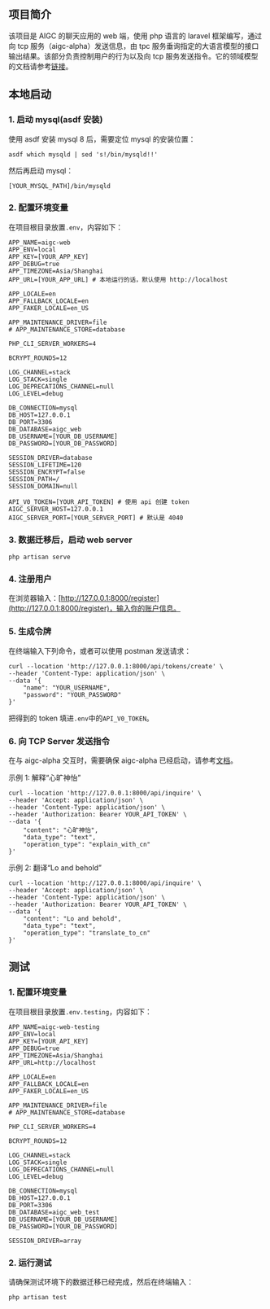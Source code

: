 ## 项目简介
该项目是 AIGC 的聊天应用的 web 端，使用 php 语言的 laravel 框架编写，通过向 tcp  服务（aigc-alpha）发送信息，由 tpc 服务垂询指定的大语言模型的接口输出结果。该部分负责控制用户的行为以及向 tcp 服务发送指令。它的领域模型的文档请参考[链接](https://github.com/turbulent-flow/aigc-web/blob/main/AIGC%20%E9%A2%86%E5%9F%9F%E6%A8%A1%E5%9E%8B.pdf)。

## 本地启动
### 1. 启动 mysql(asdf 安装)
使用 asdf 安装 mysql 8 后，需要定位 mysql 的安装位置：
```shell
asdf which mysqld | sed 's!/bin/mysqld!!'
```
然后再启动 mysql：
```shell
[YOUR_MYSQL_PATH]/bin/mysqld
```

### 2. 配置环境变量
在项目根目录放置`.env`，内容如下：
```text
APP_NAME=aigc-web
APP_ENV=local
APP_KEY=[YOUR_APP_KEY]
APP_DEBUG=true
APP_TIMEZONE=Asia/Shanghai
APP_URL=[YOUR_APP_URL] # 本地运行的话，默认使用 http://localhost

APP_LOCALE=en
APP_FALLBACK_LOCALE=en
APP_FAKER_LOCALE=en_US

APP_MAINTENANCE_DRIVER=file
# APP_MAINTENANCE_STORE=database

PHP_CLI_SERVER_WORKERS=4

BCRYPT_ROUNDS=12

LOG_CHANNEL=stack
LOG_STACK=single
LOG_DEPRECATIONS_CHANNEL=null
LOG_LEVEL=debug

DB_CONNECTION=mysql
DB_HOST=127.0.0.1
DB_PORT=3306
DB_DATABASE=aigc_web
DB_USERNAME=[YOUR_DB_USERNAME]
DB_PASSWORD=[YOUR_DB_PASSWORD]

SESSION_DRIVER=database
SESSION_LIFETIME=120
SESSION_ENCRYPT=false
SESSION_PATH=/
SESSION_DOMAIN=null

API_V0_TOKEN=[YOUR_API_TOKEN] # 使用 api 创建 token   
AIGC_SERVER_HOST=127.0.0.1
AIGC_SERVER_PORT=[YOUR_SERVER_PORT] # 默认是 4040
```

### 3. 数据迁移后，启动 web server
```shell
php artisan serve
```

### 4. 注册用户
在浏览器输入：[http://127.0.0.1:8000/register](http://127.0.0.1:8000/register)，输入你的账户信息。

### 5. 生成令牌
在终端输入下列命令，或者可以使用 postman 发送请求：
```shell
curl --location 'http://127.0.0.1:8000/api/tokens/create' \
--header 'Content-Type: application/json' \
--data '{
    "name": "YOUR_USERNAME",
    "password": "YOUR_PASSWORD"
}'
```
把得到的 token 填进`.env`中的`API_V0_TOKEN`。

### 6. 向 TCP Server 发送指令
在与 aigc-alpha 交互时，需要确保 aigc-alpha 已经启动，请参考[文档](todo)。

示例 1: 解释“心旷神怡”
```shell
curl --location 'http://127.0.0.1:8000/api/inquire' \
--header 'Accept: application/json' \
--header 'Content-Type: application/json' \
--header 'Authorization: Bearer YOUR_API_TOKEN' \
--data '{
    "content": "心旷神怡",
    "data_type": "text",
    "operation_type": "explain_with_cn"
}'
```

示例 2: 翻译“Lo and behold”
```shell
curl --location 'http://127.0.0.1:8000/api/inquire' \
--header 'Accept: application/json' \
--header 'Content-Type: application/json' \
--header 'Authorization: Bearer YOUR_API_TOKEN' \
--data '{
    "content": "Lo and behold",
    "data_type": "text",
    "operation_type": "translate_to_cn"
}'
```

## 测试
### 1. 配置环境变量
在项目根目录放置`.env.testing`，内容如下：
```text
APP_NAME=aigc-web-testing
APP_ENV=local
APP_KEY=[YOUR_API_KEY]
APP_DEBUG=true
APP_TIMEZONE=Asia/Shanghai
APP_URL=http://localhost

APP_LOCALE=en
APP_FALLBACK_LOCALE=en
APP_FAKER_LOCALE=en_US

APP_MAINTENANCE_DRIVER=file
# APP_MAINTENANCE_STORE=database

PHP_CLI_SERVER_WORKERS=4

BCRYPT_ROUNDS=12

LOG_CHANNEL=stack
LOG_STACK=single
LOG_DEPRECATIONS_CHANNEL=null
LOG_LEVEL=debug

DB_CONNECTION=mysql
DB_HOST=127.0.0.1
DB_PORT=3306
DB_DATABASE=aigc_web_test
DB_USERNAME=[YOUR_DB_USERNAME]
DB_PASSWORD=[YOUR_DB_PASSWORD]

SESSION_DRIVER=array
```

### 2. 运行测试
请确保测试环境下的数据迁移已经完成，然后在终端输入：
```shell
php artisan test
```
